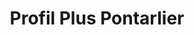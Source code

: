 ---
title: "Profil Plus Pontarlier"
url: /pontarlier/profil-plus-pontarlier/
shop: réparation de voitures
---